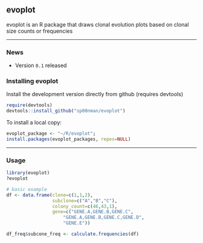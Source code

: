 evoplot
-------

evoplot is an R package that draws clonal evolution plots based on clonal size counts or frequencies

--------------------------------------------------------------------------------

### News

-   Version `0.1` released


### Installing evoplot
Install the development version directly from github (requires devtools)


```r
require(devtools)
devtools::install_github("sp00nman/evoplot") 
```

To install a local copy:

```r
evoplot_package <- "~/R/evoplot";
install.packages(evoplot_packages, repos=NULL)
```

--------------------------------------------------------------------------------
### Usage

```r
library(evoplot)
?evoplot
```

``` r
# basic example
df <- data.frame(clone=c(1,1,2),
                 subclone=c("A","B","C"),
                 colony_count=c(46,43,1),
                 gene=c("GENE.A,GENE.B,GENE.C",
                     "GENE.A,GENE.B,GENE.C,GENE.D",
                     "GENE.E")) 
```

``` r
df_freq$subcone_freq <- calculate.frequencies(df)
```

